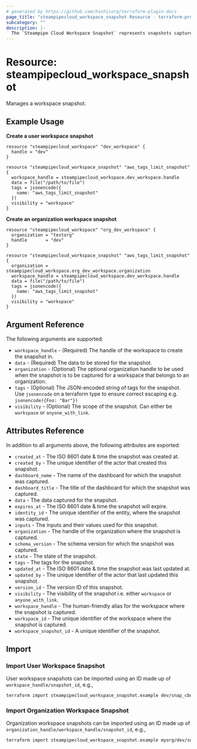 ```yaml
---
# generated by https://github.com/hashicorp/terraform-plugin-docs
page_title: "steampipecloud_workspace_snapshot Resource - terraform-provider-steampipecloud"
subcategory: ""
description: |-
  The `Steampipe Cloud Workspace Snapshot` represents snapshots captured in a workspace.
---
```


# Resource: steampipecloud_workspace_snapshot

Manages a workspace snapshot.

## Example Usage

**Create a user workspace snapshot**

```hcl
resource "steampipecloud_workspace" "dev_workspace" {
  handle = "dev"
}

resource "steampipecloud_workspace_snapshot" "aws_tags_limit_snapshot" {
  workspace_handle = steampipecloud_workspace.dev_workspace.handle
  data = file("/path/to/file")
  tags = jsonencode({
    name: "aws_tags_limit_snapshot"
  })
  visibility = "workspace"
}
```

**Create an organization workspace snapshot**

```hcl
resource "steampipecloud_workspace" "org_dev_workspace" {
  organization = "testorg"
  handle       = "dev"
}

resource "steampipecloud_workspace_snapshot" "aws_tags_limit_snapshot" {
  organization = steampipecloud_workspace.org_dev_workspace.organization
  workspace_handle = steampipecloud_workspace.dev_workspace.handle
  data = file("/path/to/file")
  tags = jsonencode({
    name: "aws_tags_limit_snapshot"
  })
  visibility = "workspace"
}
```

## Argument Reference

The following arguments are supported:

- `workspace_handle` - (Required) The handle of the workspace to create the snapshot in.
- `data` - (Required) The data to be stored for the snapshot.
- `organization` - (Optional) The optional organization handle to be used when the snapshot is to be captured for a workspace that belongs to an organization.
- `tags` - (Optional) The JSON-encoded string of tags for the snapshot. Use `jsonencode` on a terraform type to ensure correct escaping e.g. `jsonencode({Foo: "Bar"})`
- `visibility` - (Optional) The scope of the snapshot. Can either be `workspace` or `anyone_with_link`.

## Attributes Reference

In addition to all arguments above, the following attributes are exported:

- `created_at` - The ISO 8601 date & time the snapshot was created at.
- `created_by` - The unique identifier of the actor that created this snapshot.
- `dashboard_name` - The name of the dashboard for which the snapshot was captured.
- `dashboard_title` - The title of the dashboard for which the snapshot was captured.
- `data` - The data captured for the snapshot.
- `expires_at` - The ISO 8601 date & time the snapshot will expire.
- `identity_id` - The unique identifier of the entity, where the snapshot was captured.
- `inputs` - The inputs and their values used for this snapshot.
- `organization` - The handle of the organization where the snapshot is captured.
- `schema_version` - The schema version for which the snapshot was captured.
- `state` - The state of the snapshot.
- `tags` - The tags for the snapshot.
- `updated_at` - The ISO 8601 date & time the snapshot was last updated at.
- `updated_by` - The unique identifier of the actor that last updated this snapshot.
- `version_id` - The version ID of this snapshot.
- `visibility` - The visibility of the snapshot i.e. either `workspace` or `anyone_with_link`.
- `workspace_handle` - The human-friendly alias for the workspace where the snapshot is captured.
- `workspace_id` - The unique identifier of the workspace where the snapshot is captured.
- `workspace_snapshot_id` - A unique identifier of the snapshot.

## Import

### Import User Workspace Snapshot

User workspace snapshots can be imported using an ID made up of `workspace_handle/snapshot_id`, e.g.,

```sh
terraform import steampipecloud_workspace_snapshot.example dev/snap_cbqgah8smpv7n7sg9o0g_2jh0oc9dg1ums4sxb0xksy5cl
```

### Import Organization Workspace Snapshot

Organization workspace snapshots can be imported using an ID made up of `organization_handle/workspace_handle/snapshot_id`, e.g.,

```sh
terraform import steampipecloud_workspace_snapshot.example myorg/dev/snap_cbqgah8smpv7n7sg9o0g_2jh0oc9dg1ums4sxb0xksy5cl
```
